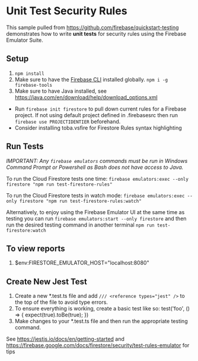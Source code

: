 # Unit Test Security Rules

This sample pulled from https://github.com/firebase/quickstart-testing demonstrates how to write **unit tests** for security rules using the Firebase Emulator Suite.

## Setup

1. `npm install`
2. Make sure to have the [Firebase CLI](https://firebase.google.com/docs/cli) installed globally. `npm i -g firebase-tools`
3. Make sure to have Java installed, see https://java.com/en/download/help/download_options.xml

- Run `firebase init firestore` to pull down current rules for a Firebase project. If not using default project defined in .firebasesrc then run `firebase use PROJECTIDENTIER` beforehand.
- Consider installing toba.vsfire for Firestore Rules syntax highlighting

## Run Tests

_IMPORTANT: Any `firebase emulators` commands must be run in Windows Command Prompt or Powershell as Bash does not have access to Java._

To run the Cloud Firestore tests one time:
`firebase emulators:exec --only firestore "npm run test-firestore-rules"`

To run the Cloud Firestore tests in watch mode:
`firebase emulators:exec --only firestore "npm run test-firestore-rules:watch"`

Alternatively, to enjoy using the Firebase Emulator UI at the same time as testing you can run `firebase emulators:start --only firestore` and then run the desired testing command in another terminal `npm run test-firestore:watch`

## To view reports

1. $env:FIRESTORE_EMULATOR_HOST="localhost:8080"

## Create New Jest Test

1. Create a new \*.test.ts file and add `/// <reference types="jest" />` to the top of the file to avoid type errors.
2. To ensure everything is working, create a basic test like so:
   test('foo', () => {
   expect(true).toBe(true);
   })
3. Make changes to your \*.test.ts file and then run the appropriate testing command.

See https://jestjs.io/docs/en/getting-started and https://firebase.google.com/docs/firestore/security/test-rules-emulator for tips
